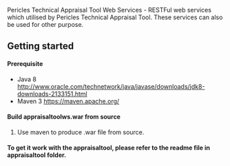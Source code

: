 Pericles Technical Appraisal Tool Web Services - RESTFul web services which utilised by Pericles Technical Appraisal Tool. These services can also be used for other purpose. 

## Getting started

#### Prerequisite
* Java 8 http://www.oracle.com/technetwork/java/javase/downloads/jdk8-downloads-2133151.html
* Maven 3 https://maven.apache.org/

#### Build appraisaltoolws.war from source
1. Use maven to produce .war file from source.

#### To get it work with the appraisaltool, please refer to the readme file in appraisaltool folder.   

